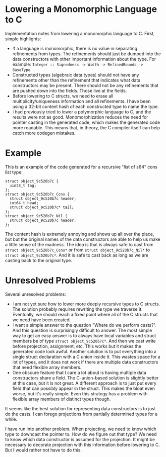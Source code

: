 # Lowering a Monomorphic Language to C

Implementation notes from lowering a monomorphic language to C. First, simple
highlights:

* If a language is monomorphic, there is no value in separating refinements
  from types. The refinements should just be dumped into the data constructors
  with other important information about the type. For example:
  `Integer :: Signedness -> Width -> RefinedBounds -> BaseType`.
* Constructed types (algebraic data types) should not have any refinements
  other than the refinement that indicates what data constructors may be
  present. There should not be any refinements that are pushed down into
  the fields. Those live at the fields.
* Before lowering to C structs, we need to erase all multiplicity/uniqueness
  information and all refinements. I have been using a 32-bit content hash
  of each constructed type to name the type.
* I had previously tried to lower a polymorphic language to C, and the results
  were not as good. Monomorphization reduces the need for pointer casting in
  the generated code, which makes the generated code more readable. This means
  that, in theory, the C compiler itself can help catch more codegen mistakes.

# Example

This is an example of the code generated for a recursive "list of s64" cons
list type:

    struct object_9c520b7c {
      uint8_t tag;
    };
    struct object_9c520b7c_Cons {
      struct object_9c520b7c header;
      int64_t head;
      struct object_9c520b7c* tail;
    };
    struct object_9c520b7c_Nil {
      struct object_9c520b7c header;
    };

The content hash is extremely annoying and shows up all over the place, but
but the original names of the data constructors are able to help us make a
little sense of the madness. The idea is that is always safe to cast
from `struct object_9c520b7c_Cons*` or from `struct object_9c520b7c_Nil*`
to `struct object_9c520b7c*`. And it is safe to cast back as long as we
are casting back to the original type.

# Unresolved Problems

Several unresolved problems:

* I am not yet sure how to lower more deeply recursive types to C structs.
  The solution probably requires rewriting the type we traverse it. Eventually,
  we should reach a fixed point where all of the C structs that we need have
  been created.
* I want a simple answer to the question "Where do we perform casts?". And this
  question is surprisingly difficult to answer. The most simple way to get an
  easy answer is to always have local variables and struct members be of type
  `struct object_9c520b7c*`. And then we cast write before projection,
  assignment, etc. This works but it makes the generated code look awful.
  Another solution is to put everything into a single struct declaration
  with a C union inside it. This wastes space for a lot of types, and it
  does not work if there are multiple data constructors that need flexible
  array members.
* One obscure feature that I care a lot about is having multiple data
  constructors share a field. The C-union-based solution is slightly better
  at this case, but it is not great. A different approach is to just put
  every field that can possibly appear in the struct. This makes the bloat
  even worse, but it's really simple. Even this strategy has a problem
  with flexible array members of distinct types though.

It seems like the best solution for representing data constructors is to
just do the casts. I can forego projections from partially determined types
for a while.

I have run into another problem. When projecting, we need to know which
type to downcast the pointer to. How do we figure out that type? We need
to know which data constructor is assumed for the projection. It might be
necessary to decorate projection with this information before lowering
to C. But I would rather not have to do this.
